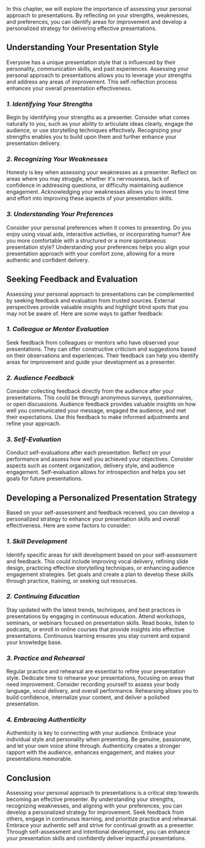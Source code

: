 
In this chapter, we will explore the importance of assessing your personal approach to presentations. By reflecting on your strengths, weaknesses, and preferences, you can identify areas for improvement and develop a personalized strategy for delivering effective presentations.

**Understanding Your Presentation Style**
-----------------------------------------

Everyone has a unique presentation style that is influenced by their personality, communication skills, and past experiences. Assessing your personal approach to presentations allows you to leverage your strengths and address any areas of improvement. This self-reflection process enhances your overall presentation effectiveness.

### *1. Identifying Your Strengths*

Begin by identifying your strengths as a presenter. Consider what comes naturally to you, such as your ability to articulate ideas clearly, engage the audience, or use storytelling techniques effectively. Recognizing your strengths enables you to build upon them and further enhance your presentation delivery.

### *2. Recognizing Your Weaknesses*

Honesty is key when assessing your weaknesses as a presenter. Reflect on areas where you may struggle, whether it's nervousness, lack of confidence in addressing questions, or difficulty maintaining audience engagement. Acknowledging your weaknesses allows you to invest time and effort into improving these aspects of your presentation skills.

### *3. Understanding Your Preferences*

Consider your personal preferences when it comes to presenting. Do you enjoy using visual aids, interactive activities, or incorporating humor? Are you more comfortable with a structured or a more spontaneous presentation style? Understanding your preferences helps you align your presentation approach with your comfort zone, allowing for a more authentic and confident delivery.

**Seeking Feedback and Evaluation**
-----------------------------------

Assessing your personal approach to presentations can be complemented by seeking feedback and evaluation from trusted sources. External perspectives provide valuable insights and highlight blind spots that you may not be aware of. Here are some ways to gather feedback:

### *1. Colleague or Mentor Evaluation*

Seek feedback from colleagues or mentors who have observed your presentations. They can offer constructive criticism and suggestions based on their observations and experiences. Their feedback can help you identify areas for improvement and guide your development as a presenter.

### *2. Audience Feedback*

Consider collecting feedback directly from the audience after your presentations. This could be through anonymous surveys, questionnaires, or open discussions. Audience feedback provides valuable insights on how well you communicated your message, engaged the audience, and met their expectations. Use this feedback to make informed adjustments and refine your approach.

### *3. Self-Evaluation*

Conduct self-evaluations after each presentation. Reflect on your performance and assess how well you achieved your objectives. Consider aspects such as content organization, delivery style, and audience engagement. Self-evaluation allows for introspection and helps you set goals for future presentations.

**Developing a Personalized Presentation Strategy**
---------------------------------------------------

Based on your self-assessment and feedback received, you can develop a personalized strategy to enhance your presentation skills and overall effectiveness. Here are some factors to consider:

### *1. Skill Development*

Identify specific areas for skill development based on your self-assessment and feedback. This could include improving vocal delivery, refining slide design, practicing effective storytelling techniques, or enhancing audience engagement strategies. Set goals and create a plan to develop these skills through practice, training, or seeking out resources.

### *2. Continuing Education*

Stay updated with the latest trends, techniques, and best practices in presentations by engaging in continuous education. Attend workshops, seminars, or webinars focused on presentation skills. Read books, listen to podcasts, or enroll in online courses that provide insights into effective presentations. Continuous learning ensures you stay current and expand your knowledge base.

### *3. Practice and Rehearsal*

Regular practice and rehearsal are essential to refine your presentation style. Dedicate time to rehearse your presentations, focusing on areas that need improvement. Consider recording yourself to assess your body language, vocal delivery, and overall performance. Rehearsing allows you to build confidence, internalize your content, and deliver a polished presentation.

### *4. Embracing Authenticity*

Authenticity is key to connecting with your audience. Embrace your individual style and personality when presenting. Be genuine, passionate, and let your own voice shine through. Authenticity creates a stronger rapport with the audience, enhances engagement, and makes your presentations memorable.

**Conclusion**
--------------

Assessing your personal approach to presentations is a critical step towards becoming an effective presenter. By understanding your strengths, recognizing weaknesses, and aligning with your preferences, you can develop a personalized strategy for improvement. Seek feedback from others, engage in continuous learning, and prioritize practice and rehearsal. Embrace your authentic self and strive for continual growth as a presenter. Through self-assessment and intentional development, you can enhance your presentation skills and confidently deliver impactful presentations.

